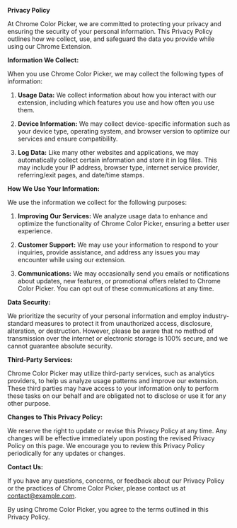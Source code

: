 **Privacy Policy**

At Chrome Color Picker, we are committed to protecting your privacy and ensuring the security of your personal information. This Privacy Policy outlines how we collect, use, and safeguard the data you provide while using our Chrome Extension.

**Information We Collect:**

When you use Chrome Color Picker, we may collect the following types of information:

1. **Usage Data:** We collect information about how you interact with our extension, including which features you use and how often you use them.

2. **Device Information:** We may collect device-specific information such as your device type, operating system, and browser version to optimize our services and ensure compatibility.

3. **Log Data:** Like many other websites and applications, we may automatically collect certain information and store it in log files. This may include your IP address, browser type, internet service provider, referring/exit pages, and date/time stamps.

**How We Use Your Information:**

We use the information we collect for the following purposes:

1. **Improving Our Services:** We analyze usage data to enhance and optimize the functionality of Chrome Color Picker, ensuring a better user experience.

2. **Customer Support:** We may use your information to respond to your inquiries, provide assistance, and address any issues you may encounter while using our extension.

3. **Communications:** We may occasionally send you emails or notifications about updates, new features, or promotional offers related to Chrome Color Picker. You can opt out of these communications at any time.

**Data Security:**

We prioritize the security of your personal information and employ industry-standard measures to protect it from unauthorized access, disclosure, alteration, or destruction. However, please be aware that no method of transmission over the internet or electronic storage is 100% secure, and we cannot guarantee absolute security.

**Third-Party Services:**

Chrome Color Picker may utilize third-party services, such as analytics providers, to help us analyze usage patterns and improve our extension. These third parties may have access to your information only to perform these tasks on our behalf and are obligated not to disclose or use it for any other purpose.

**Changes to This Privacy Policy:**

We reserve the right to update or revise this Privacy Policy at any time. Any changes will be effective immediately upon posting the revised Privacy Policy on this page. We encourage you to review this Privacy Policy periodically for any updates or changes.

**Contact Us:**

If you have any questions, concerns, or feedback about our Privacy Policy or the practices of Chrome Color Picker, please contact us at [contact@example.com](mailto:contact@example.com).

By using Chrome Color Picker, you agree to the terms outlined in this Privacy Policy.
